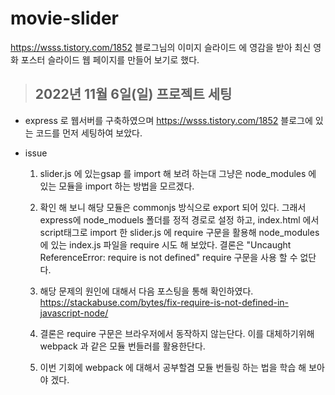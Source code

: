 # movie-slider
https://wsss.tistory.com/1852 블로그님의 이미지 슬라이드 에 영감을 받아 최신 영화 포스터 슬라이드 웹 페이지를 만들어 보기로 했다.

>## 2022년 11월 6일(일) 프로젝트 세팅
 - express 로 웹서버를 구축하였으며 https://wsss.tistory.com/1852 블로그에 있는 코드를 먼저 세팅하여 보았다.

- issue
   1. slider.js 에 있는gsap 를 import 해 보려 하는대 그냥은 node_modules 에 있는 모듈을 import 하는 방법을 모르겠다.
   2. 확인 해 보니 해당 모듈은 commonjs 방식으로 export 되어 있다. 그래서 express에 node_moduels 폴더를 정적 경로로 설정 하고, index.html 에서 script태그로 import 한 slider.js 에 require 구문을 활용해 node_modules 에 있는 index.js 파일을 require 시도 해 보았다. 결론은 "Uncaught ReferenceError: require is not defined" require 구문을 사용 할 수 없단다.

   3. 해당 문제의 원인에 대해서 다음 포스팅을 통해 확인하였다. https://stackabuse.com/bytes/fix-require-is-not-defined-in-javascript-node/

   4. 결론은 require 구문은 브라우저에서 동작하지 않는단다. 이를 대체하기위해 webpack 과 같은 모듈 번들러를 활용한단다.

   5. 이번 기회에 webpack 에 대해서 공부할겸 모듈 번들링 하는 법을 학습 해 보아야 겠다.
   